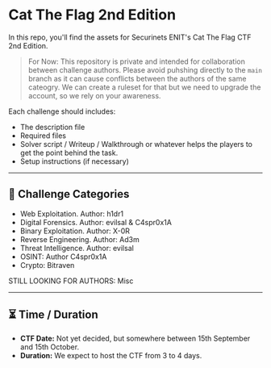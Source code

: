 # Cat The Flag 2nd Edition

In this repo, you'll find the assets for Securinets ENIT's Cat The Flag CTF 2nd Edition.

> For Now: This repository is private and intended for collaboration between challenge authors. Please avoid puhshing directly to the `main` branch as it can cause conflicts between the authors of the same cateogry. We can create a ruleset for that but we need to upgrade the account, so we rely on your awareness.

Each challenge should includes:
- The description file
- Required files
- Solver script / Writeup / Walkthrough or whatever helps the players to get the point behind the task. 
- Setup instructions (if necessary)

---

## 📌 Challenge Categories

- Web Exploitation. Author: h1dr1
- Digital Forensics. Author: evilsal & C4spr0x1A
- Binary Exploitation. Author: X-0R 
- Reverse Engineering. Author: Ad3m
- Threat Intelligence. Author: evilsal
- OSINT: Author C4spr0x1A
- Crypto: Bitraven
  
STILL LOOKING FOR AUTHORS: Misc

---

## ⏳ Time / Duration
- **CTF Date:** Not yet decided, but somewhere between 15th September and 15th October.
- **Duration:** We expect to host the CTF from 3 to 4 days.

